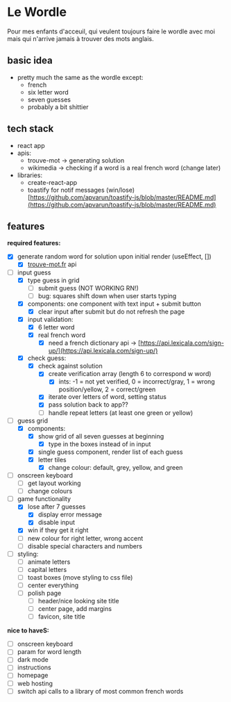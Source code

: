 # Le Wordle
Pour mes enfants d'acceuil, qui veulent toujours faire le wordle avec moi mais qui n'arrive jamais à trouver des mots anglais.

## basic idea

- pretty much the same as the wordle except:
    - french
    - six letter word
    - seven guesses
    - probably a bit shittier

## tech stack

- react app
- apis:
    - trouve-mot → generating solution
    - wikimedia → checking if a word is a real french word (change later)
- libraries:
    - create-react-app
    - toastify for notif messages (win/lose) [https://github.com/apvarun/toastify-js/blob/master/README.md](https://github.com/apvarun/toastify-js/blob/master/README.md)

## features

**required features:**

- [x]  generate random word for solution upon initial render (useEffect, [])
    - [x]  [trouve-mot.fr](http://trouve-mot.fr) api
- [ ]  input guess
    - [x]  type guess in grid
        - [ ]  submit guess (NOT WORKING RN!)
        - [ ]  bug: squares shift down when user starts typing
    - [x]  components: one component with text input + submit button
        - [x]  clear input after submit but do not refresh the page
    - [x]  input validation:
        - [x]  6 letter word
        - [x]  real french word
            - [x]  need a french dictionary api → [https://api.lexicala.com/sign-up/](https://api.lexicala.com/sign-up/)
    - [x]  check guess:
        - [x]  check against solution
            - [x]  create verification array (length 6 to correspond w word)
                - [x]  ints: -1 = not yet verified, 0 = incorrect/gray, 1 = wrong position/yellow, 2 = correct/green
            - [x]  iterate over letters of word, setting status
            - [x]  pass solution back to app??
            - [ ]  handle repeat letters (at least one green or yellow)
- [ ]  guess grid
    - [x]  components:
        - [x]  show grid of all seven guesses at beginning
            - [x]  type in the boxes instead of in input
        - [x]  single guess component, render list of each guess
        - [x]  letter tiles
            - [x]  change colour: default, grey, yellow, and green
- [ ]  onscreen keyboard
    - [ ]  get layout working
    - [ ]  change colours
- [ ]  game functionality
    - [x]  lose after 7 guesses
        - [x]  display error message
        - [x]  disable input
    - [x]  win if they get it right
    - [ ]  new colour for right letter, wrong accent
    - [ ]  disable special characters and numbers
- [ ]  styling:
    - [ ]  animate letters
    - [ ]  capital letters
    - [ ]  toast boxes (move styling to css file)
    - [ ]  center everything
    - [ ]  polish page
        - [ ]  header/nice looking site title
        - [ ]  center page, add margins
        - [ ]  favicon, site title

**nice to haveS:**

- [ ]  onscreen keyboard
- [ ]  param for word length
- [ ]  dark mode
- [ ]  instructions
- [ ]  homepage
- [ ]  web hosting
- [ ]  switch api calls to a library of most common french words